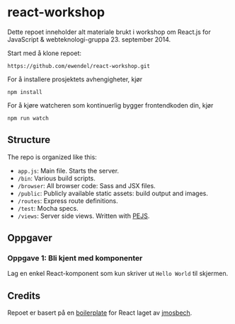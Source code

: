 # react-workshop

Dette repoet inneholder alt materiale brukt i workshop om React.js for JavaScript & webteknologi-gruppa 23. september 2014.

Start med å klone repoet:

```
https://github.com/ewendel/react-workshop.git
```

For å installere prosjektets avhengigheter, kjør 

```
npm install
```

For å kjøre watcheren som kontinuerlig bygger frontendkoden din, kjør


```
npm run watch
```

## Structure

The repo is organized like this:
- `app.js`: Main file. Starts the server.
- `/bin`: Various build scripts.
- `/browser`: All browser code: Sass and JSX files.
- `/public`: Publicly available static assets: build output and images.
- `/routes`: Express route definitions.
- `/test`: Mocha specs.
- `/views`: Server side views. Written with [PEJS](https://github.com/gett/pejs).


## Oppgaver

### Oppgave 1: Bli kjent med komponenter

Lag en enkel React-komponent som kun skriver ut ```Hello World``` til skjermen.

## Credits

Repoet er basert på en [boilerplate](https://github.com/jmosbech/react-boilerplate) for React laget av [jmosbech](https://github.com/jmosbech).